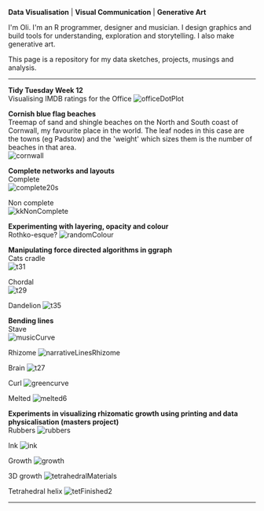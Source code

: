 **Data Visualisation** | **Visual Communication** | **Generative Art**

I'm Oli. I'm an R programmer, designer and musician. I design graphics and build tools for understanding, exploration and storytelling. I also make generative art.

This page is a repository for my data sketches, projects, musings and analysis.

----------

**Tidy Tuesday Week 12**  
Visualising IMDB ratings for the Office
![officeDotPlot](/officeDotPlot.png)

**Cornish blue flag beaches**  
Treemap of sand and shingle beaches on the North and South coast of Cornwall, my favourite place in the world. The leaf nodes in this case are the towns (eg Padstow) and the 'weight' which sizes them is the number of beaches in that area.  
![cornwall](/cornwall.png)


**Complete networks and layouts**    
Complete  
![complete20s](/complete20s.png)

Non complete  
![kkNonComplete](/kkNonComplete.png)


**Experimenting with layering, opacity and colour**  
Rothko-esque?
![randomColour](/randomColour.png)


**Manipulating force directed algorithms in ggraph**  
Cats cradle  
![t31](/t31.png)

Chordal  
![t29](/t29.png)

Dandelion
![t35](/t35.jpg)


**Bending lines**  
Stave  
![musicCurve](/musicCurve.png)

Rhizome
![narrativeLinesRhizome](/narrativeLinesRhizome.jpg)

Brain
![t27](/t27.jpg)

Curl
![greencurve](/greencurve.png)

Melted
![melted6](/melted6.png)

**Experiments in visualizing rhizomatic growth using printing and data physicalisation (masters project)**  
Rubbers
![rubbers](/rubbers.png)

Ink
![ink](/ink.png)

Growth
![growth](/growth.png)

3D growth
![tetrahedralMaterials](/tetrahedralMaterials.png)

Tetrahedral helix
![tetFinished2](/tetFinished2.png)

----------




